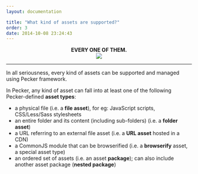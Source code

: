 ```yaml
---
layout: documentation

title: "What kind of assets are supported?"
order: 3
date: 2014-10-08 23:24:43
---
```


<div style='text-align:center;'>
<strong>EVERY ONE OF THEM.</strong>
<br/>
<img src="http://i.imgur.com/bzeiiDD.gif"/>
</div>

----

In all seriousness, every kind of assets can be supported and managed using Pecker framework.

In Pecker, any kind of asset can fall into at least one of the following Pecker-defined **asset types**:

* a physical file (i.e. a **file asset**), for eg: JavaScript scripts, CSS/Less/Sass stylesheets
* an entire folder and its content (including sub-folders) (i.e. a **folder asset**)
* a URL referring to an external file asset (i.e. a **URL asset** hosted in a CDN)
* a CommonJS module that can be browserified (i.e.  a **browserify** asset, a special asset type)
* an ordered set of assets (i.e. an asset **package**); can also include another asset package (**nested package**)